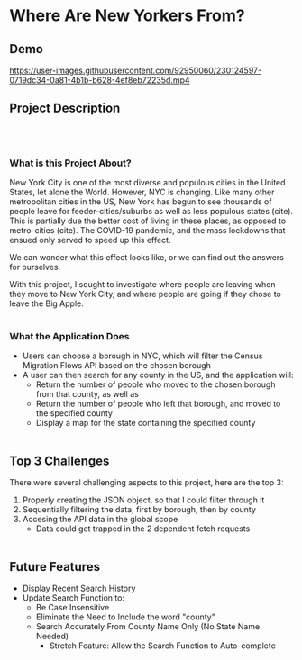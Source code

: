# Where Are New Yorkers From?

## Demo

https://user-images.githubusercontent.com/92950060/230124597-0719dc34-0a81-4b1b-b628-4ef8eb72235d.mp4


## Project Description
<br></br>
### What is this Project About?

New York City is one of the most diverse and populous cities in the United States, let alone the World. However, NYC is changing. Like many other metropolitan cities in the US, New York has begun to see thousands of people leave for feeder-cities/suburbs as well as less populous states (cite). This is partially due the better cost of living in these places, as opposed to metro-cities (cite). The COVID-19 pandemic, and the mass lockdowns that ensued only served to speed up this effect. 

We can wonder what this effect looks like, or we can find out the answers for ourselves. 

With this project, I sought to investigate where people are leaving when they move to New York City, and where people are going if they chose to leave the Big Apple. 
<br></br>

### What the Application Does

- Users can choose a borough in NYC, which will filter the Census Migration Flows API based on the chosen borough
- A user can then search for any county in the US, and the application will: 
    - Return the number of people who moved to the chosen borough from that county, as well as
    - Return the number of people who left that borough, and moved to the specified county
    - Display a map for the state containing the specified county
<br></br>

## Top 3 Challenges
There were several challenging aspects to this project, here are the top 3:

1. Properly creating the JSON object, so that I could filter through it
2. Sequentially filtering the data, first by borough, then by county
3. Accesing the API data in the global scope
    * Data could get trapped in the 2 dependent fetch requests
<br></br>

## Future Features
- Display Recent Search History
- Update Search Function to:
    - Be Case Insensitive
    - Eliminate the Need to Include the word "county" 
    - Search Accurately From County Name Only (No State Name Needed)
        - Stretch Feature: Allow the Search Function to Auto-complete
    

